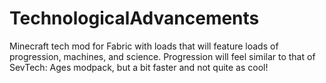 # TechnologicalAdvancements
Minecraft tech mod for Fabric with loads that will feature loads of progression, machines, and science. Progression will feel similar to that of SevTech: Ages modpack, but a bit faster and not quite as cool!
